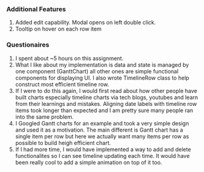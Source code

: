 ### Additional Features
1. Added edit capability. Modal opens on left double click.
2. Tooltip on hover on each row item

### Questionaires

1. I spent about ~5 hours on this assignment.
2. What I like about my implementation is data and state is managed by one component (GanttChart) all other ones are simple functional components for displaying UI. I also wrote TimelineRow class to help construct most efficient timeline row.
3. If I were to do this again, I would first read about how other people have built charts especially timeline charts via tech blogs, youtubes and learn from their learnings and mistakes. Aligning date labels with timeline row items took longer than expected and I am pretty sure many people ran into the same problem.
4. I Googled Gantt charts for an example and took a very simple design and used it as a motivation. The main different is Gantt chart has a single item per row but here we actually want many items per row as possible to build heigh efficient chart.
5. If I had more time, I would have implemented a way to add and delete functionalites so I can see timeline updating each time. It would have been really cool to add a simple animation on top of it too.